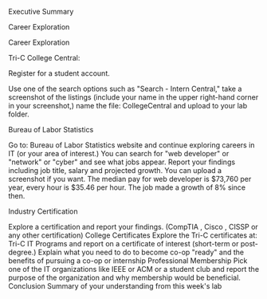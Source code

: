 Executive Summary

Career Exploration

Career Exploration

Tri-C College Central:

Register for a student account.

Use one of the search options such as "Search - Intern Central," take a screenshot of the listings (include your name in the upper right-hand corner in your screenshot,) name the file: CollegeCentral and upload to your lab folder.

Bureau of Labor Statistics

Go to: Bureau of Labor Statistics website and continue exploring careers in IT (or your area of interest.) You can search for "web developer" or "network" or "cyber" and see what jobs appear. Report your findings including job title, salary and projected growth. You can upload a screenshot if you want.
The median pay for web developer is $73,760 per year, every hour is $35.46 per hour. The job made a growth of 8% since then. 

Industry Certification

Explore a certification and report your findings. (CompTIA , Cisco , CISSP or any other certification)
College Certificates
Explore the Tri-C certificates at: Tri-C IT Programs and report on a certificate of interest (short-term or post-degree.)
Explain what you need to do to become co-op "ready" and the benefits of pursuing a co-op or internship
Professional Membership
Pick one of the IT organizations like IEEE or ACM or a student club and report the purpose of the organization and why membership would be beneficial.
Conclusion
Summary of your understanding from this week's lab
